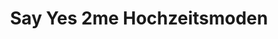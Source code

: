 ---
title: "Say Yes 2me Hochzeitsmoden"
url: /ludwigshafen-am-rhein/say-yes-2me-hochzeitsmoden/
shop: Kleidung
---